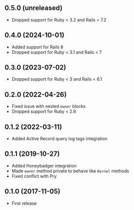 ## 0.5.0 (unreleased)

- Dropped support for Ruby < 3.2 and Rails < 7.2

## 0.4.0 (2024-10-01)

- Added support for Rails 8
- Dropped support for Ruby < 3.1 and Rails < 7

## 0.3.0 (2023-07-02)

- Dropped support for Ruby < 3 and Rails < 6.1

## 0.2.0 (2022-04-26)

- Fixed issue with nested `owner` blocks
- Dropped support for Ruby < 2.6

## 0.1.2 (2022-03-11)

- Added Active Record query log tags integration

## 0.1.1 (2019-10-27)

- Added Honeybadger integration
- Made `owner` method private to behave like `Kernel` methods
- Fixed conflict with Pry

## 0.1.0 (2017-11-05)

- First release
